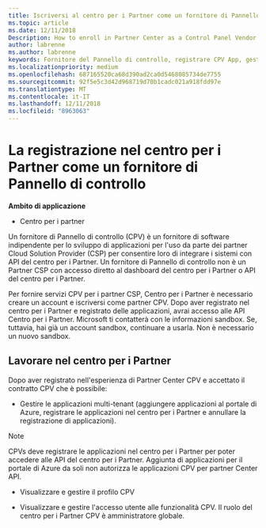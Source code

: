 ```yaml
---
title: Iscriversi al centro per i Partner come un fornitore di Pannello di controllo | Centro per i partner
ms.topic: article
ms.date: 12/11/2018
Description: How to enroll in Partner Center as a Control Panel Vendor
author: labrenne
ms.author: labrenne
keywords: Fornitore del Pannello di controllo, registrare CPV App, gestire le app CPV
ms.localizationpriority: medium
ms.openlocfilehash: 687165520ca68d390ad2ca0d5468085734de7755
ms.sourcegitcommit: 92f5e5c3d42d968719d70b1cadc021a918fdd97e
ms.translationtype: MT
ms.contentlocale: it-IT
ms.lasthandoff: 12/11/2018
ms.locfileid: "8963063"
---
```

# <a name="enroll-in-partner-center-as-a-control-panel-vendor"></a>La registrazione nel centro per i Partner come un fornitore di Pannello di controllo

**Ambito di applicazione**

- Centro per i partner

Un fornitore di Pannello di controllo (CPV) è un fornitore di software indipendente per lo sviluppo di applicazioni per l'uso da parte dei partner Cloud Solution Provider (CSP) per consentire loro di integrare i sistemi con API del centro per i Partner. Un fornitore di Pannello di controllo non è un Partner CSP con accesso diretto al dashboard del centro per i Partner o API del centro per i Partner.

Per fornire servizi CPV per i partner CSP, Centro per i Partner è necessario creare un account e iscriversi come partner CPV. Dopo aver registrato nel centro per i Partner e registrato delle applicazioni, avrai accesso alle API Centro per i Partner.  Microsoft ti contatterà con le informazioni sandbox. Se, tuttavia, hai già un account sandbox, continuare a usarla. Non è necessario un nuovo sandbox. 


## <a name="working-in-partner-center"></a>Lavorare nel centro per i Partner
Dopo aver registrato nell'esperienza di Partner Center CPV e accettato il contratto CPV che è possibile:

- Gestire le applicazioni multi-tenant (aggiungere applicazioni al portale di Azure, registrare le applicazioni nel centro per i Partner e annullare la registrazione di applicazioni).

>[!Note] 
>CPVs deve registrare le applicazioni nel centro per i Partner per poter accedere alle API del centro per i Partner. Aggiunta di applicazioni per il portale di Azure da soli non autorizza le applicazioni CPV per partner Center API.

- Visualizzare e gestire il profilo CPV 

- Visualizzare e gestire l'accesso utente alle funzionalità CPV. Il ruolo del centro per i Partner CPV è amministratore globale.


